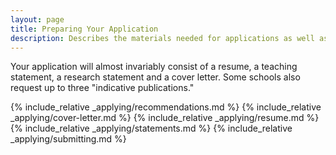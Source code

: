 ```yaml
---
layout: page
title: Preparing Your Application
description: Describes the materials needed for applications as well as some tips for their preparation
---
```


Your application will almost invariably consist of a resume, a teaching
statement, a research statement and a cover letter.  Some schools also request
up to three "indicative publications."

{% include_relative _applying/recommendations.md %}
{% include_relative _applying/cover-letter.md %}
{% include_relative _applying/resume.md %}
{% include_relative _applying/statements.md %}
{% include_relative _applying/submitting.md %}